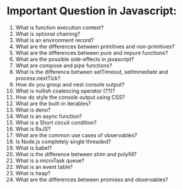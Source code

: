 # Important Question in Javascript:

1. What is function execution context?
2. What is optional chaining?
3. What is an environment record?
4. What are the differences between primitives and non-primitives?
5. What are the differences between pure and impure functions?
6. What are the possible side-effects in javascript?
7. What are compose and pipe functions?
8. What is the difference between setTimeout, setImmediate and process.nextTick?
9. How do you group and nest console output?
10. What is nullish coalescing operator (??)?
11. How do style the console output using CSS?
12. What are the built-in iterables?
13. What is deno?
14. What is an async function?
15. What is a Short circuit condition?
16. What is RxJS?
17. What are the common use cases of observables?
18. Is Node.js completely single threaded?
19. What is babel?
20. What is the difference between shim and polyfill?
21. What is a microTask queue?
22. What is an event table?
23. What is heap?
24. What are the differences between promises and observables?



